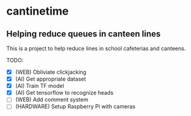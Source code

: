 # cantinetime
## Helping reduce queues in canteen lines

This is a project to help reduce lines in school cafeterias and canteens.

TODO:
- [x] (WEB) Obliviate clickjacking
- [x] (AI) Get appropriate dataset
- [x] (AI) Train TF model
- [x] (AI) Get tensorflow to recognize heads
- [ ] (WEB) Add comment system
- [ ] (HARDWARE) Setup Raspberry Pi with cameras
